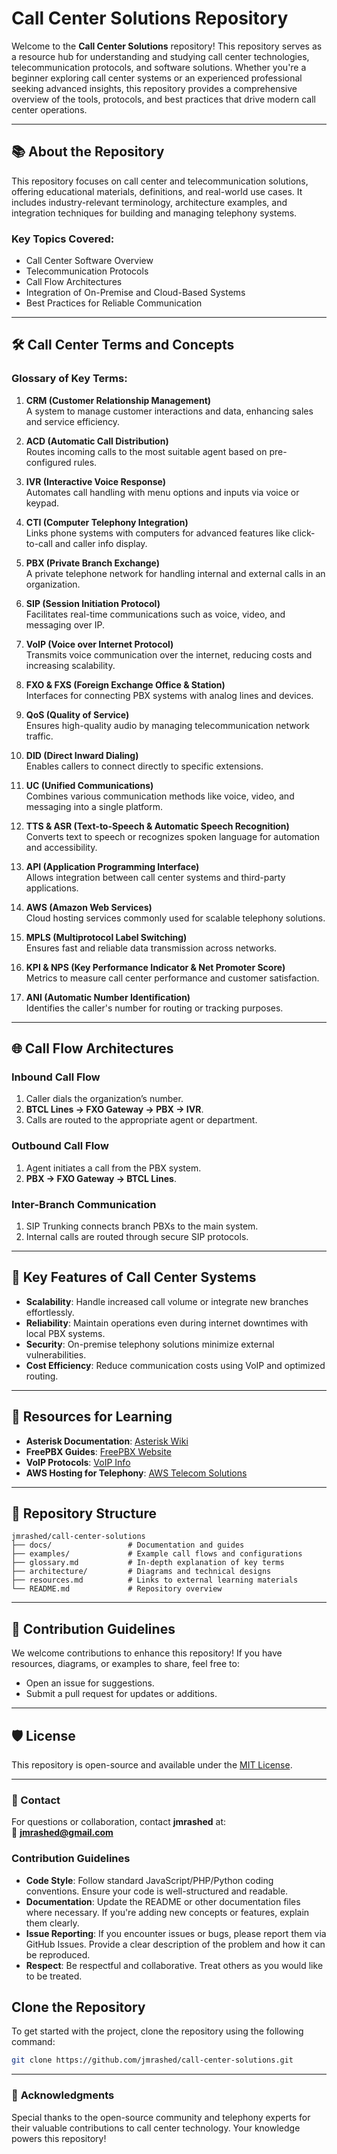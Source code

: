 
# Call Center Solutions Repository

Welcome to the **Call Center Solutions** repository! This repository serves as a resource hub for understanding and studying call center technologies, telecommunication protocols, and software solutions. Whether you're a beginner exploring call center systems or an experienced professional seeking advanced insights, this repository provides a comprehensive overview of the tools, protocols, and best practices that drive modern call center operations.

---

## 📚 **About the Repository**

This repository focuses on call center and telecommunication solutions, offering educational materials, definitions, and real-world use cases. It includes industry-relevant terminology, architecture examples, and integration techniques for building and managing telephony systems.

### Key Topics Covered:
- Call Center Software Overview
- Telecommunication Protocols
- Call Flow Architectures
- Integration of On-Premise and Cloud-Based Systems
- Best Practices for Reliable Communication

---

## 🛠️ **Call Center Terms and Concepts**

### Glossary of Key Terms:
1. **CRM (Customer Relationship Management)**  
   A system to manage customer interactions and data, enhancing sales and service efficiency.

2. **ACD (Automatic Call Distribution)**  
   Routes incoming calls to the most suitable agent based on pre-configured rules.

3. **IVR (Interactive Voice Response)**  
   Automates call handling with menu options and inputs via voice or keypad.

4. **CTI (Computer Telephony Integration)**  
   Links phone systems with computers for advanced features like click-to-call and caller info display.

5. **PBX (Private Branch Exchange)**  
   A private telephone network for handling internal and external calls in an organization.

6. **SIP (Session Initiation Protocol)**  
   Facilitates real-time communications such as voice, video, and messaging over IP.

7. **VoIP (Voice over Internet Protocol)**  
   Transmits voice communication over the internet, reducing costs and increasing scalability.

8. **FXO & FXS (Foreign Exchange Office & Station)**  
   Interfaces for connecting PBX systems with analog lines and devices.

9. **QoS (Quality of Service)**  
   Ensures high-quality audio by managing telecommunication network traffic.

10. **DID (Direct Inward Dialing)**  
    Enables callers to connect directly to specific extensions.

11. **UC (Unified Communications)**  
    Combines various communication methods like voice, video, and messaging into a single platform.

12. **TTS & ASR (Text-to-Speech & Automatic Speech Recognition)**  
    Converts text to speech or recognizes spoken language for automation and accessibility.

13. **API (Application Programming Interface)**  
    Allows integration between call center systems and third-party applications.

14. **AWS (Amazon Web Services)**  
    Cloud hosting services commonly used for scalable telephony solutions.

15. **MPLS (Multiprotocol Label Switching)**  
    Ensures fast and reliable data transmission across networks.

16. **KPI & NPS (Key Performance Indicator & Net Promoter Score)**  
    Metrics to measure call center performance and customer satisfaction.

17. **ANI (Automatic Number Identification)**  
    Identifies the caller's number for routing or tracking purposes.

---

## 🌐 **Call Flow Architectures**

### Inbound Call Flow
1. Caller dials the organization’s number.
2. **BTCL Lines → FXO Gateway → PBX → IVR**.
3. Calls are routed to the appropriate agent or department.

### Outbound Call Flow
1. Agent initiates a call from the PBX system.
2. **PBX → FXO Gateway → BTCL Lines**.

### Inter-Branch Communication
1. SIP Trunking connects branch PBXs to the main system.
2. Internal calls are routed through secure SIP protocols.

---

## 🚀 **Key Features of Call Center Systems**
- **Scalability**: Handle increased call volume or integrate new branches effortlessly.
- **Reliability**: Maintain operations even during internet downtimes with local PBX systems.
- **Security**: On-premise telephony solutions minimize external vulnerabilities.
- **Cost Efficiency**: Reduce communication costs using VoIP and optimized routing.

---

## 📘 **Resources for Learning**
- **Asterisk Documentation**: [Asterisk Wiki](https://wiki.asterisk.org)
- **FreePBX Guides**: [FreePBX Website](https://www.freepbx.org)
- **VoIP Protocols**: [VoIP Info](https://www.voip-info.org)
- **AWS Hosting for Telephony**: [AWS Telecom Solutions](https://aws.amazon.com/telecom/)

---

## 📂 **Repository Structure**
```
jmrashed/call-center-solutions
├── docs/                 # Documentation and guides
├── examples/             # Example call flows and configurations
├── glossary.md           # In-depth explanation of key terms
├── architecture/         # Diagrams and technical designs
├── resources.md          # Links to external learning materials
└── README.md             # Repository overview
```

---

## 💬 **Contribution Guidelines**

We welcome contributions to enhance this repository! If you have resources, diagrams, or examples to share, feel free to:
- Open an issue for suggestions.
- Submit a pull request for updates or additions.

---

## 🛡️ **License**
This repository is open-source and available under the [MIT License](LICENSE).

---

### 📧 Contact
For questions or collaboration, contact **jmrashed** at:  
📩 **jmrashed@gmail.com**


### Contribution Guidelines

- **Code Style**: Follow standard JavaScript/PHP/Python coding conventions. Ensure your code is well-structured and readable.
- **Documentation**: Update the README or other documentation files where necessary. If you're adding new concepts or features, explain them clearly.
- **Issue Reporting**: If you encounter issues or bugs, please report them via GitHub Issues. Provide a clear description of the problem and how it can be reproduced.
- **Respect**: Be respectful and collaborative. Treat others as you would like to be treated.

## Clone the Repository

To get started with the project, clone the repository using the following command:

```bash
git clone https://github.com/jmrashed/call-center-solutions.git
```

---

### 🌟 **Acknowledgments**
Special thanks to the open-source community and telephony experts for their valuable contributions to call center technology. Your knowledge powers this repository!
